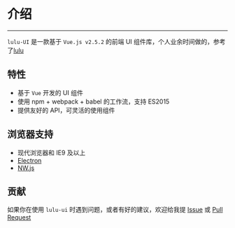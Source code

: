 # 介绍

----

`lulu-UI` 是一款基于 `Vue.js v2.5.2` 的前端 UI 组件库，个人业余时间做的，参考了[lulu](https://github.com/VV-UI/VV-UI/pulls)


## 特性

- 基于 `Vue` 开发的 UI 组件
- 使用 npm + webpack + babel 的工作流，支持 ES2015
- 提供友好的 API，可灵活的使用组件

## 浏览器支持

- 现代浏览器和 IE9 及以上
- [Electron](http://electron.atom.io/)
- [NW.js](http://nwjs.io)


## 贡献

如果你在使用 `lulu-ui` 时遇到问题，或者有好的建议，欢迎给我提 [Issue](https://github.com/dzjwan521/v-lulu/issues) 或 [Pull Request](https://github.com/dzjwan521/v-lulu/pulls)






